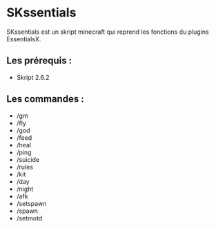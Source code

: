 # SKssentials
SKssentials est un skript minecraft qui reprend les fonctions du plugins EssentialsX.


## Les prérequis :
- Skript 2.6.2

## Les commandes :

- /gm
- /fly
- /god
- /feed
- /heal
- /ping
- /suicide
- /rules
- /kit
- /day
- /night
- /afk
- /setspawn
- /spawn
- /setmotd

